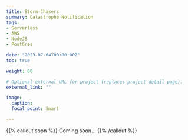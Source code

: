 ```yaml
---
title: Storm-Chasers
summary: Catastrophe Notification
tags:
- Serverless
- AWS
- NodeJS
- PostGres

date: "2023-07-04T00:00:00Z"
toc: true

weight: 60

# Optional external URL for project (replaces project detail page).
external_link: ""

image:
  caption:
  focal_point: Smart

---
```


{{% callout soon %}}
Coming soon...
{{% /callout %}}